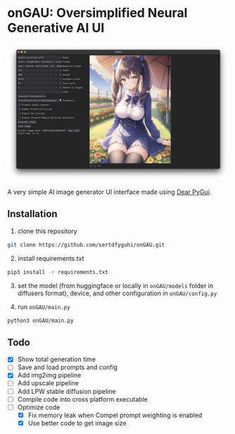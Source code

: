 # onGAU: Oversimplified Neural Generative AI UI

![interface of onGAU on Mac](https://raw.githubusercontent.com/sertdfyguhi/onGAU/master/interface.png)

A very simple AI image generator UI interface made using [Dear PyGui](https://github.com/hoffstadt/DearPyGui).

## Installation

1. clone this repository

```sh
git clone https://github.com/sertdfyguhi/onGAU.git
```

2. install requirements.txt

```sh
pip3 install -r requirements.txt
```

3. set the model (from huggingface or locally in `onGAU/models` folder in diffusers format), device, and other configuration in `onGAU/config.py`

4. run `onGAU/main.py`

```sh
python3 onGAU/main.py
```

## Todo

- [x] Show total generation time
- [ ] Save and load prompts and config
- [x] Add img2img pipeline
- [ ] Add upscale pipeline
- [ ] Add LPW stable diffusion pipeline
- [ ] Compile code into cross platform executable
- [ ] Optimize code
  - [x] Fix memory leak when Compel prompt weighting is enabled
  - [x] Use better code to get image size
